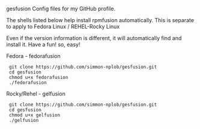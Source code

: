 gesfusion
Config files for my GitHub profile.

The shells listed below help install rpmfusion automatically.
This is separate to apply to Fedora Linux / REHEL-Rocky Linux

Even if the version information is different, it will automatically find and install it.
Have a fun! so, easy!

Fedora - fedorafusion

     git clone https://github.com/simmon-nplob/gesfusion.git
     cd gesfusion
     chmod u+x fedorafusion
     ./fedorafusion

Rocky/Rehel - gelfusion

     git clone https://github.com/simmon-nplob/gesfusion.git
     cd gesfusion
     chmod u+x gelfusion
     ./gelfusion
